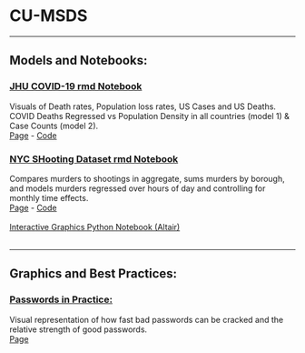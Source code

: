 # CU-MSDS
<hr>
<h2>Models and Notebooks:</h2>

<h3>
  <a href="https://github.com/tbonesteaks/CU-MSDS/blob/main/COVID.Rmd">JHU COVID-19 rmd Notebook</a>
</h3>
  Visuals of Death rates, Population loss rates, US Cases and US Deaths. COVID Deaths Regressed vs Population Density in all countries (model 1) & Case Counts (model 2).<br> 
    <a href="https://github.com/tbonesteaks/CU-MSDS/blob/main/COVID.Rmd">Page</a> - 
    <a href="https://raw.githubusercontent.com/tbonesteaks/CU-MSDS/main/COVID.Rmd" >Code</a>
    <br>
<h3>
<a href="https://github.com/tbonesteaks/CU-MSDS/blob/main/NYCShot.Rmd">NYC SHooting Dataset rmd Notebook</a>
</h3> 
Compares murders to shootings in aggregate, sums murders by borough, and models murders regressed over hours of day and controlling for monthly time effects.<br>
 <a href="https://github.com/tbonesteaks/CU-MSDS/blob/main/NYCShot.Rmd">Page</a> - 
 <a href="https://raw.githubusercontent.com/tbonesteaks/CU-MSDS/main/NYCShot.Rmd" >Code</a>
<br><br>
<a href="https://github.com/tbonesteaks/CU-MSDS/blob/main/altair2.ipynb">Interactive Graphics Python Notebook (Altair)</a><br><br>
<hr>
<h2>Graphics and Best Practices:</h2>

<h3><a href="https://github.com/tbonesteaks/CU-MSDS/blob/main/passwords.jpg">Passwords in Practice:</a></h3>
Visual representation of how fast bad passwords can be cracked and the relative strength of good passwords.<br>
<a href="https://github.com/tbonesteaks/CU-MSDS/blob/main/passwords.jpg">Page</a><br>

